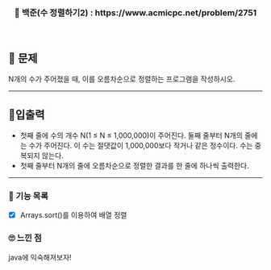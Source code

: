 <h3 align="center"> 
    📢 백준(수 정렬하기2) : https://www.acmicpc.net/problem/2751
</h3>

<br>

## 🚀 문제

N개의 수가 주어졌을 때, 이를 오름차순으로 정렬하는 프로그램을 작성하시오.

---

## 🚦입출력

- 첫째 줄에 수의 개수 N(1 ≤ N ≤ 1,000,000)이 주어진다. 둘째 줄부터 N개의 줄에는 수가 주어진다. 이 수는 절댓값이 1,000,000보다 작거나 같은 정수이다. 수는 중복되지 않는다.
- 첫째 줄부터 N개의 줄에 오름차순으로 정렬한 결과를 한 줄에 하나씩 출력한다.

---

### 📜 기능 목록

- [x] Arrays.sort()를 이용하여 배열 정렬

### 🙄 느낀 점

java에 익숙해져보자!
